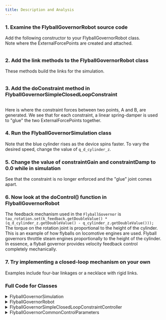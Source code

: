 ```yaml
---
title: Description and Analysis
---
```


###  1. Examine the FlyballGovernorRobot source code
   Add the following constructor to your FlyballGovernorRobot class.  
   Note where the ExternalForcePoints are created and attached.  

<pre><code data-url-index="1" data-snippet="portion" data-start="public FlyballGovernorRobot" data-end="this.initControl();
   }" id="RobotConstructor"></code></pre>

### 2. Add the link methods to the FlyballGovernorRobot class

   These methods build the links for the simulation.
<pre><code data-url-index="1" data-snippet="portion" data-start="private Link centerRod()" data-end="linkGraphics.addCylinder(L4 / 8.0, 1.1 * R4);
      ret.setLinkGraphics(linkGraphics);&#10
      return ret;
   }" id="RobotMethods"></code></pre>

###  3. Add the doConstraint method in FlyballGovernorSimpleClosedLoopConstraint
<pre><code data-url-index="2" data-snippet="portion" data-start="private void doConstraint" data-end="forceB.set(newForceB);
   }" id="doConstraint"></code></pre>

   Here is where the constraint forces between two points, A and B, are generated. We see that for each constraint, a linear spring-damper is used to "glue" the two ExternalForcePoints together.

###  4. Run the FlyballGovernorSimulation class
   Note that the blue cylinder rises as the device spins faster. To vary the desired speed, change the value of `q_d_cylinder_z`.

###  5. Change the value of constraintGain and constraintDamp to 0.0 while in simulation
   See that the constraint is no longer enforced and the "glue" joint comes apart.

###  6. Now look at the doControl() function in FlyballGovernorRobot
   The feedback mechanism used in the `FlyballGovernor` is `tau_rotation.set(k_feedback.getDoubleValue() * (q_d_cylinder_z.getDoubleValue() - q_cylinder_z.getDoubleValue()));`
   The torque on the rotation joint is proportional to the height of the cylinder. This is an example of how flyballs on locomotive engines are used. Flyball governors throttle steam engines proportionally to the height of the cylinder. In essence, a flyball governor provides velocity feedback control completely mechanically.

###  7. Try implementing a closed-loop mechanism on your own
   Examples include four-bar linkages or a necklace with rigid links.

###  Full Code for Classes
<details>
<summary>FlyballGovernorSimulation</summary>
<pre><code data-url-index="0" data-snippet="complete" id="Simulation"></code></pre>
</details>

<details>
<summary>FlyballGovernorRobot</summary>
<pre><code data-url-index="1" data-snippet="complete" id="Robot"></code></pre>
</details>

<details>
<summary>FlyballGovernorSimpleClosedLoopConstraintController</summary>
<pre><code data-url-index="2" data-snippet="complete" id="SimpleClosedLoopConstraintController"></code></pre>
</details>

<details>
<summary>FlyballGovernorCommonControlParameters</summary>
<pre><code data-url-index="3" data-snippet="complete" id="CommonControlParameters"></code></pre>
</details>

<script id="snippetscript" src=https://cdn.rawgit.com/ihmcrobotics/ihmcrobotics.github.io/2b3f76ee/snippetautomation/codesnippets.js sources=Array.of("https://rawgit.com/ihmcrobotics/ihmc-open-robotics-software/develop/example-simulations/src/main/java/us/ihmc/exampleSimulations/flyballGovernor/FlyballGovernorSimulation.java","https://rawgit.com/ihmcrobotics/ihmc-open-robotics-software/develop/example-simulations/src/main/java/us/ihmc/exampleSimulations/flyballGovernor/FlyballGovernorRobot.java","https://rawgit.com/ihmcrobotics/ihmc-open-robotics-software/develop/example-simulations/src/main/java/us/ihmc/exampleSimulations/flyballGovernor/FlyballGovernorSimpleClosedLoopConstraintController.java","https://rawgit.com/ihmcrobotics/ihmc-open-robotics-software/develop/example-simulations/src/main/java/us/ihmc/exampleSimulations/flyballGovernor/FlyballGovernorCommonControllerParameters.java")></script>
